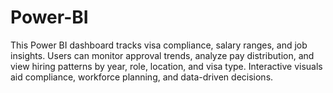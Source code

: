 # Power-BI
This Power BI dashboard tracks visa compliance, salary ranges, and job insights. Users can monitor approval trends, analyze pay distribution, and view hiring patterns by year, role, location, and visa type. Interactive visuals aid compliance, workforce planning, and data-driven decisions.
